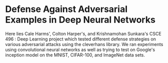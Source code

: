 # Defense Against Adversarial Examples in Deep Neural Networks

Here lies Cale Harms', Colton Harper's, and Krishnamohan Sunkara's CSCE 496 : Deep Learning project which tested different defense strategies on various adversarial attacks using the cleverhans library. We ran experiments using convolutional neural networks as well as trying to test on Google's inception model on the MNIST, CIFAR-100, and ImageNet data sets.
